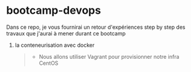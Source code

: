 # bootcamp-devops

Dans ce repo, je vous fournirai un retour d'expériences step by step des travaux que j'aurai à mener durant ce bootcamp

1. la conteneurisation avec docker
   > - Nous allons utiliser Vagrant pour provisionner notre infra CentOS